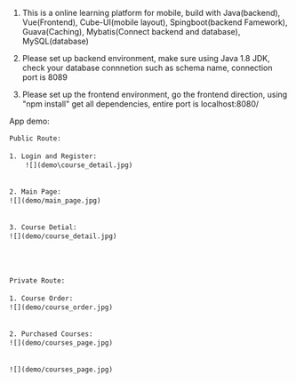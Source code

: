 1. This is a online learning platform for mobile, build with Java(backend), Vue(Frontend), Cube-UI(mobile layout), Spingboot(backend Famework), 
Guava(Caching), Mybatis(Connect backend and database), MySQL(database)


2. Please set up backend environment, make sure using Java 1.8 JDK, check your database connnetion such as schema name, connection port is 8089

3. Please set up the frontend environment, go the frontend direction, using "npm install" get all dependencies, entire port is localhost:8080/

App demo:

    Public Route:

    1. Login and Register:
        ![](demo\course_detail.jpg)


    2. Main Page:
    ![](demo/main_page.jpg)

    
    3. Course Detial:
    ![](demo/course_detail.jpg)




    Private Route:

    1. Course Order:
    ![](demo/course_order.jpg)


    2. Purchased Courses:
    ![](demo/courses_page.jpg)


    ![](demo/courses_page.jpg)

    

